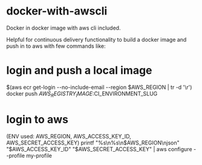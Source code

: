 # docker-with-awscli
Docker in docker image with aws cli included.


Helpful for continuous delivery functionality to build a docker image and push in to aws with few commands like:

# login and push a local image
$(aws ecr get-login --no-include-email --region $AWS_REGION | tr -d '\r')
docker push $AWS_REGISTRY_IMAGE:$CI_ENVIRONMENT_SLUG

# login to aws 
(ENV used: AWS_REGION, AWS_ACCESS_KEY_ID, AWS_SECRET_ACCESS_KEY)
printf "%s\n%s\n$AWS_REGION\njson" "$AWS_ACCESS_KEY_ID" "$AWS_SECRET_ACCESS_KEY" | aws configure --profile my-profile
